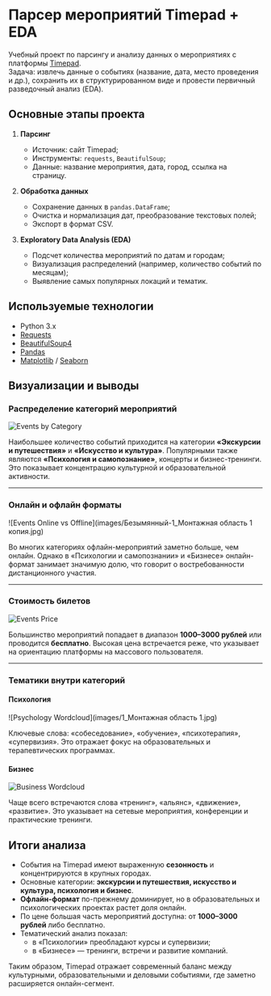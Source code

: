 # Парсер мероприятий Timepad + EDA

Учебный проект по парсингу и анализу данных о мероприятиях с платформы [Timepad](https://timepad.ru/).  
Задача: извлечь данные о событиях (название, дата, место проведения и др.), сохранить их в структурированном виде и провести первичный разведочный анализ (EDA).

## Основные этапы проекта

1. **Парсинг**
   - Источник: сайт Timepad;
   - Инструменты: `requests`, `BeautifulSoup`;
   - Данные: название мероприятия, дата, город, ссылка на страницу.

2. **Обработка данных**
   - Сохранение данных в `pandas.DataFrame`;
   - Очистка и нормализация дат, преобразование текстовых полей;
   - Экспорт в формат CSV.

3. **Exploratory Data Analysis (EDA)**
   - Подсчет количества мероприятий по датам и городам;
   - Визуализация распределений (например, количество событий по месяцам);
   - Выявление самых популярных локаций и тематик.

## Используемые технологии

- Python 3.x  
- [Requests](https://docs.python-requests.org/)  
- [BeautifulSoup4](https://www.crummy.com/software/BeautifulSoup/)  
- [Pandas](https://pandas.pydata.org/)  
- [Matplotlib](https://matplotlib.org/) / [Seaborn](https://seaborn.pydata.org/)  


## Визуализации и выводы

### Распределение категорий мероприятий
![Events by Category](images/events_category.jpg)

Наибольшее количество событий приходится на категории **«Экскурсии и путешествия»** и **«Искусство и культура»**. Популярными также являются **«Психология и самопознание»**, концерты и бизнес-тренинги. Это показывает концентрацию культурной и образовательной активности.

---

### Онлайн и офлайн форматы
![Events Online vs Offline](images/Безымянный-1_Монтажная область 1 копия.jpg)

Во многих категориях офлайн-мероприятий заметно больше, чем онлайн. Однако в «Психологии и самопознании» и «Бизнесе» онлайн-формат занимает значимую долю, что говорит о востребованности дистанционного участия.

---

### Стоимость билетов
![Events Price](images/events_price.jpg)

Большинство мероприятий попадает в диапазон **1000–3000 рублей** или проводится **бесплатно**. Высокая цена встречается реже, что указывает на ориентацию платформы на массового пользователя.

---

### Тематики внутри категорий
#### Психология
![Psychology Wordcloud](images/1_Монтажная область 1.jpg)

Ключевые слова: «собеседование», «обучение», «психотерапия», «супервизия». Это отражает фокус на образовательных и терапевтических программах.

#### Бизнес
![Business Wordcloud](images/cloud_business.jpg)

Чаще всего встречаются слова «тренинг», «альянс», «движение», «развитие». Это указывает на сетевые мероприятия, конференции и практические тренинги.


## Итоги анализа

- События на Timepad имеют выраженную **сезонность** и концентрируются в крупных городах.  
- Основные категории: **экскурсии и путешествия, искусство и культура, психология и бизнес**.  
- **Офлайн-формат** по-прежнему доминирует, но в образовательных и психологических проектах растет доля онлайн.  
- По цене большая часть мероприятий доступна: от **1000–3000 рублей** либо бесплатно.  
- Тематический анализ показал:  
  - в «Психологии» преобладают курсы и супервизии;  
  - в «Бизнесе» — тренинги, встречи и развитие компаний.  

Таким образом, Timepad отражает современный баланс между культурными, образовательными и деловыми событиями, где заметно расширяется онлайн-сегмент.
